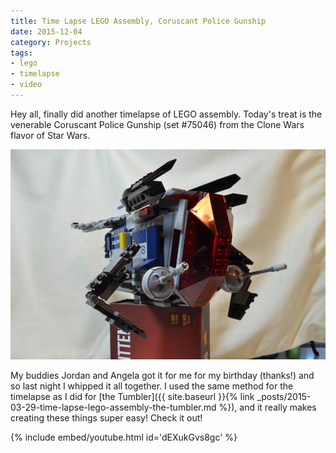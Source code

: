 ```yaml
---
title: Time Lapse LEGO Assembly, Coruscant Police Gunship
date: 2015-12-04
category: Projects
tags: 
- lego
- timelapse
- video
---
```


Hey all, finally did another timelapse of LEGO assembly. Today's treat is the venerable Coruscant Police Gunship
(set #75046) from the Clone Wars flavor of Star Wars.

![gunship](/assets/img/posts/time-lapse-lego-assembly-coruscant-police-gunship/coruscant_police_gunship.jpg)

My buddies Jordan and Angela got it for me for my birthday (thanks!)
and so last night I whipped it all together. I used the same method for the timelapse as I did for
[the Tumbler]({{ site.baseurl }}{% link _posts/2015-03-29-time-lapse-lego-assembly-the-tumbler.md %}), and it really makes creating these things super easy! Check it out!

{% include embed/youtube.html id='dEXukGvs8gc' %}

